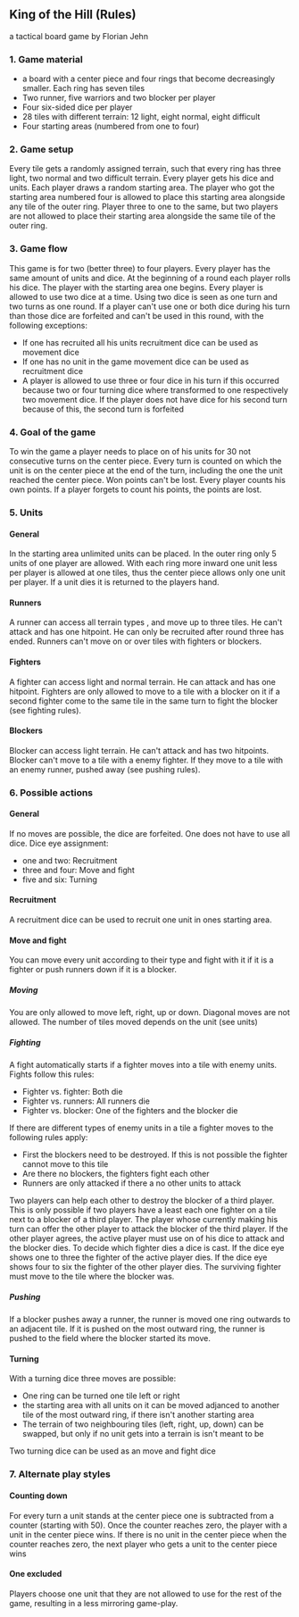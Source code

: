 ## King of the Hill (Rules)  ##
a tactical board game by Florian Jehn

### 1. Game material ###
- a board with a center piece and four rings that become decreasingly smaller. Each ring has seven tiles 
- Two runner, five warriors and two blocker per player
- Four six-sided dice per player
- 28 tiles with different terrain: 12 light, eight normal, eight difficult
- Four starting areas (numbered from one to four)


### 2. Game setup ###
Every tile gets a randomly assigned terrain, such that every ring has three light, two normal and two difficult terrain. Every player gets his dice and units. Each player draws a random starting area. The player who got the starting area numbered four is allowed to place this starting area alongside any tile of the outer ring. Player three to one to the same, but two players are not allowed to place their starting area alongside the same tile of the outer ring. 

### 3. Game flow ###
This game is for two (better three) to four players. Every player has the same amount of units and dice. At the beginning of a round each player rolls his dice. The player with the starting area one begins. Every player is allowed to use two dice at a time. Using two dice is seen as one turn and two turns as one round. If a player can't use one or both dice during his turn than those dice are forfeited and can't be used in this round, with the following exceptions:
- If one has recruited all his units recruitment dice can be used as movement dice
- If one has no unit in the game movement dice can be used as recruitment dice
- A player is allowed to use three or four dice in his turn if this occurred because two or four turning dice where transformed to one respectively two movement dice. If the player does not have dice for his second turn because of this, the second turn is forfeited

### 4. Goal of the game ###
To win the game a player needs to place on of his units for 30 not consecutive turns on the center piece. Every turn is counted on which the unit is on the center piece at the end of the turn, including the one the unit reached the center piece. Won points can't be lost. Every player counts his own points. If a player forgets to count his points, the points are lost. 

### 5. Units ###
#### General ####
In the starting area unlimited units can be placed. In the outer ring only 5 units of one player are allowed. With each ring more inward one unit less per player is allowed at one tiles, thus the center piece allows only one unit per player. If a unit dies it is returned to the players hand. 
#### Runners ####
A runner can access all terrain types , and move up to three tiles. He can't attack and has one hitpoint. He can only be recruited after round three has ended. Runners can't move on or over tiles with fighters or blockers. 
#### Fighters ####
A fighter can access light and normal terrain. He can attack and has one hitpoint. Fighters are only allowed to move to a tile with a blocker on it if a second fighter come to the same tile in the same turn to fight the blocker (see fighting rules). 
#### Blockers ####
Blocker can access light terrain. He can't attack and has two hitpoints. Blocker can't move to a tile with a enemy fighter. If they move to a tile with an enemy runner, pushed away (see pushing rules). 

### 6. Possible actions ###
#### General ####
If no moves are possible, the dice are forfeited. One does not have to use all dice. Dice eye assignment:

- one and two: Recruitment
- three and four: Move and fight
- five and six: Turning


#### Recruitment ####
A recruitment dice can be used to recruit one unit in ones starting area. 

#### Move and fight ####
You can move every unit according to their type and fight with it if it is a fighter or push runners down if it is a blocker. 
##### Moving #####
You are only allowed to move left, right, up or down. Diagonal moves are not allowed. The number of tiles moved depends on the unit (see units)
##### Fighting #####
A fight automatically starts if a fighter moves into a tile with enemy units. Fights follow this rules:

- Fighter vs. fighter: Both die
- Fighter vs. runners: All runners die
- Fighter vs. blocker: One of the fighters and the blocker die

If there are different types of enemy units in a tile a fighter moves to the following rules apply:

- First the blockers need to be destroyed. If this is not possible the fighter cannot move to this tile
- Are there no blockers, the fighters fight each other
- Runners are only attacked if there a no other units to attack

Two players can help each other to destroy the blocker of a third player. This is only possible if two players have a least each one fighter on a tile next to a blocker of a third player. The player whose currently making his turn can offer the other player to attack the blocker of the third player. If the other player agrees, the active player must use on of his dice to attack and the blocker dies. To decide which fighter dies a dice is cast. If the dice eye shows one to three the fighter of the active player dies. If the dice eye shows four to six the fighter of the other player dies. The surviving fighter must move to the tile where the blocker was.   

##### Pushing #####
If a blocker pushes away a runner, the runner is moved one ring outwards to an adjacent tile. If it is pushed on the most outward ring, the runner is pushed to the field where the blocker started its move. 

#### Turning
With a turning dice three moves are possible:

- One ring can be turned one tile left or right
- the starting area with all units on it can be moved adjanced to another tile of the most outward ring, if there isn't another starting area
- The terrain of two neighbouring tiles (left, right, up, down) can be swapped, but only if no unit gets into a terrain is isn't meant to be

Two turning dice can be used as an move and fight dice

### 7. Alternate play styles ###
#### Counting down ####
For every turn a unit stands at the center piece one is subtracted from a counter (starting with 50). Once the counter reaches zero, the player with a unit in the center piece wins. If there is no unit in the center piece when the counter reaches zero, the next player who gets a unit to the center piece wins

#### One excluded ####
Players choose one unit that they are not allowed to use for the rest of the game, resulting in a less mirroring game-play. 